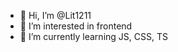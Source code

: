 - 👋 Hi, I’m @Lit1211
- 👀 I’m interested in frontend
- 🌱 I’m currently learning JS, CSS, TS


<!---
Lit1211/Lit1211 is a ✨ special ✨ repository because its `README.md` (this file) appears on your GitHub profile.
You can click the Preview link to take a look at your changes.
--->
